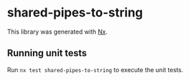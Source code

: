 # shared-pipes-to-string

This library was generated with [Nx](https://nx.dev).

## Running unit tests

Run `nx test shared-pipes-to-string` to execute the unit tests.
